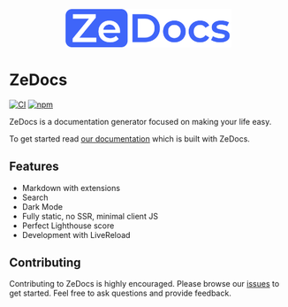 <center>
<img width="300" src="https://raw.githubusercontent.com/sz-piotr/zedocs/master/packages/zedocs/logo.svg" alt="ZeDocs Logo">
</center>

# ZeDocs

[![CI](https://img.shields.io/github/workflow/status/sz-piotr/zedocs/CI/master)](https://github.com/sz-piotr/zedocs/actions)
[![npm](https://img.shields.io/npm/v/zedocs)](https://www.npmjs.com/package/zedocs)

ZeDocs is a documentation generator focused on making your life easy.

To get started read [our documentation](https://zedocs.org) which is built with ZeDocs.

## Features

- Markdown with extensions
- Search
- Dark Mode
- Fully static, no SSR, minimal client JS
- Perfect Lighthouse score
- Development with LiveReload

## Contributing

Contributing to ZeDocs is highly encouraged. Please browse our [issues](https://github.com/sz-piotr/zedocs/issues) to get started. Feel free to ask questions and provide feedback.

